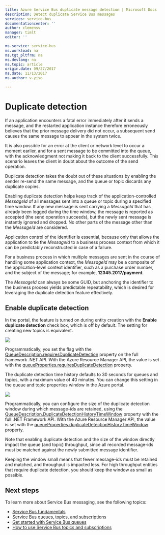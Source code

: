 ```yaml
---
title: Azure Service Bus duplicate message detection | Microsoft Docs
description: Detect duplicate Service Bus messages
services: service-bus
documentationcenter: ''
author: clemensv
manager: timlt
editor: ''

ms.service: service-bus
ms.workload: na
ms.tgt_pltfrm: na
ms.devlang: na
ms.topic: article
origin.date: 09/27/2017
ms.date: 11/13/2017
ms.author: v-yiso

---
```


# Duplicate detection

If an application encounters a fatal error immediately after it sends a message, and the restarted application instance therefore erroneously believes that the prior message delivery did not occur, a subsequent send causes the same message to appear in the system twice.

It is also possible for an error at the client or network level to occur a moment earlier, and for a sent message to be committed into the queue, with the acknowledgment not making it back to the client successfully. This scenario leaves the client in doubt about the outcome of the send operation.

Duplicate detection takes the doubt out of these situations by enabling the sender re-send the same message, and the queue or topic discards any duplicate copies.

Enabling duplicate detection helps keep track of the application-controlled *MessageId* of all messages sent into a queue or topic during a specified time window. If any new message is sent carrying a *MessageId* that has already been logged during the time window, the message is reported as accepted (the send operation succeeds), but the newly sent message is instantly ignored and dropped. No other parts of the message other than the *MessageId* are considered.

Application control of the identifier is essential, because only that allows the application to tie the *MessageId* to a business process context from which it can be predictably reconstructed in case of a failure.

For a business process in which multiple messages are sent in the course of handling some application context, the *MessageId* may be a composite of the application-level context identifier, such as a purchase order number, and the subject of the message; for example, **12345.2017/payment**.

The *MessageId* can always be some GUID, but anchoring the identifier to the business process yields predictable repeatability, which is desired for leveraging the duplicate detection feature effectively.

## Enable duplicate detection

In the portal, the feature is turned on during entity creation with the **Enable duplicate detection** check box, which is off by default. The setting for creating new topics is equivalent.

![][1]

Programmatically, you set the flag with the [QueueDescription.requiresDuplicateDetection](https://docs.microsoft.com/en-us/dotnet/api/microsoft.servicebus.messaging.queuedescription.requiresduplicatedetection#Microsoft_ServiceBus_Messaging_QueueDescription_RequiresDuplicateDetection) property on the full framework .NET API. With the Azure Resource Manager API, the value is set with the [queueProperties.requiresDuplicateDetection](/azure/templates/microsoft.servicebus/namespaces/queues#property-values) property.

The duplicate detection time history defaults to 30 seconds for queues and topics, with a maximum value of 40 minutes. You can change this setting in the queue and topic properties window in the Azure portal.

![][2]

Programmatically, you can configure the size of the duplicate detection window during which message-ids are retained, using the [QueueDescription.DuplicateDetectionHistoryTimeWindow](https://docs.microsoft.com/en-us/dotnet/api/microsoft.servicebus.messaging.queuedescription.duplicatedetectionhistorytimewindow#Microsoft_ServiceBus_Messaging_QueueDescription_DuplicateDetectionHistoryTimeWindow) property with the full .NET Framework API. With the Azure Resource Manager API, the value is set with the [queueProperties.duplicateDetectionHistoryTimeWindow](/azure/templates/microsoft.servicebus/namespaces/queues#property-values) property.

Note that enabling duplicate detection and the size of the window directly impact the queue (and topic) throughput, since all recorded message-ids must be matched against the newly submitted message identifier.

Keeping the window small means that fewer message-ids must be retained and matched, and throughput is impacted less. For high throughput entities that require duplicate detection, you should keep the window as small as possible.

## Next steps

To learn more about Service Bus messaging, see the following topics:

* [Service Bus fundamentals](service-bus-fundamentals-hybrid-solutions.md)
* [Service Bus queues, topics, and subscriptions](service-bus-queues-topics-subscriptions.md)
* [Get started with Service Bus queues](service-bus-dotnet-get-started-with-queues.md)
* [How to use Service Bus topics and subscriptions](service-bus-dotnet-how-to-use-topics-subscriptions.md)

[1]: ./media/duplicate-detection/create-queue.png
[2]: ./media/duplicate-detection/queue-prop.png